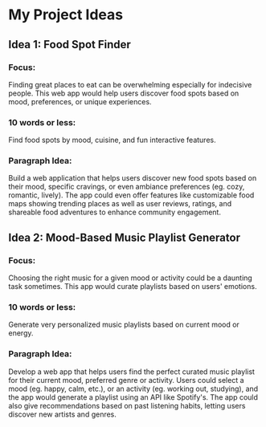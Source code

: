 # My Project Ideas
## Idea 1: Food Spot Finder

### Focus: 
Finding great places to eat can be overwhelming especially for indecisive people. This web app would help users discover food spots based on mood, preferences, or unique experiences.

### 10 words or less:
Find food spots by mood, cuisine, and fun interactive features.

### Paragraph Idea:
Build a web application that helps users discover new food spots based on their mood, specific cravings, or even ambiance preferences (eg. cozy, romantic, lively). The app could even offer features like customizable food maps showing trending places as well as user reviews, ratings, and shareable food adventures to enhance community engagement. 

## Idea 2: Mood-Based Music Playlist Generator

### Focus:
Choosing the right music for a given mood or activity could be a daunting task sometimes. This app would curate playlists based on users' emotions.

### 10 words or less:
Generate very personalized music playlists based on current mood or energy.

### Paragraph Idea:
Develop a web app that helps users find the perfect curated music playlist for their current mood, preferred genre or activity. Users could select a mood (eg. happy, calm, etc.), or an activity (eg. working out, studying), and the app would generate a playlist using an API like Spotify's. The app could also give recommendations based on past listening habits, letting users discover new artists and genres.


